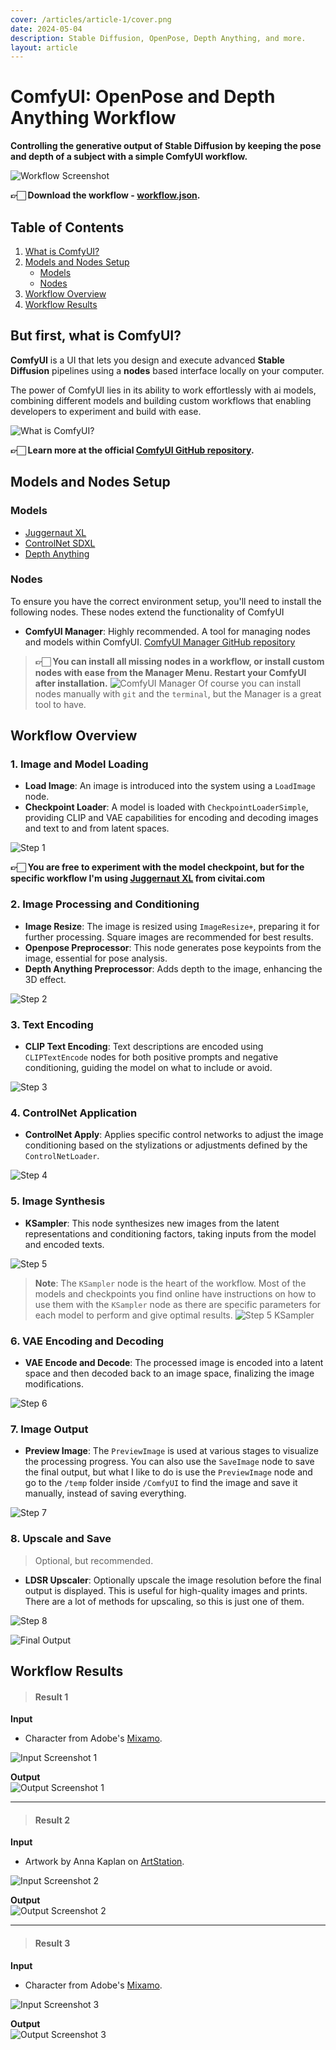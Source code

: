 ```yaml
---
cover: /articles/article-1/cover.png
date: 2024-05-04
description: Stable Diffusion, OpenPose, Depth Anything, and more.
layout: article
---
```

# ComfyUI: OpenPose and Depth Anything Workflow

**Controlling the generative output of Stable Diffusion by keeping the pose and depth of a subject with a simple ComfyUI workflow.**

![Workflow Screenshot](/articles/article-1/comfyui-openpose.png)

**👉🏻 Download the workflow - [workflow.json](https://github.com/martintmv-git/comfyui-experiments/blob/main/OpenPose%20DepthAnything/workflow.json).**

## Table of Contents
1. [What is ComfyUI?](#but-first-what-is-comfyui)
2. [Models and Nodes Setup](#models-and-nodes-setup)
   - [Models](#models)
   - [Nodes](#nodes)
3. [Workflow Overview](#workflow-overview)
4. [Workflow Results](#workflow-results)


## But first, what is ComfyUI?

**ComfyUI** is a UI that lets you design and execute advanced **Stable Diffusion** pipelines using a **nodes** based interface locally on your computer.

The power of ComfyUI lies in its ability to work effortlessly with ai models, combining different models and building custom workflows that enabling developers to experiment and build with ease.

![What is ComfyUI?](/articles/article-1/comfyui_screenshot.png)

**👉🏻 Learn more at the official [ComfyUI GitHub repository](https://github.com/comfyanonymous/ComfyUI).**

## Models and Nodes Setup

### Models

- [Juggernaut XL](https://civitai.com/models/133005/juggernaut-xl)
- [ControlNet SDXL](https://huggingface.co/lllyasviel/sd_control_collection/tree/main)
- [Depth Anything](https://huggingface.co/LiheYoung/depth_anything_vitl14)


### Nodes

To ensure you have the correct environment setup, you'll need to install the following nodes. These nodes extend the functionality of ComfyUI

- **ComfyUI Manager**: Highly recommended. A tool for managing nodes and models within ComfyUI. [ComfyUI Manager GitHub repository](https://github.com/ltdrdata/ComfyUI-Manager)

> **👉🏻 You can install all missing nodes in a workflow, or install custom nodes with ease from the Manager Menu. Restart your ComfyUI after installation.**
![ComfyUI Manager](/articles/article-1/comfyui-manager.png)
Of course you can install nodes manually with `git` and the `terminal`, but the Manager is a great tool to have.

## Workflow Overview

### 1. Image and Model Loading
- **Load Image**: An image is introduced into the system using a `LoadImage` node.
- **Checkpoint Loader**: A model is loaded with `CheckpointLoaderSimple`, providing CLIP and VAE capabilities for encoding and decoding images and text to and from latent spaces.

![Step 1](/articles/article-1/step1.png)

**👉🏻 You are free to experiment with the model checkpoint, but for the specific workflow I'm using [Juggernaut XL](https://civitai.com/models/133005/juggernaut-xl) from civitai.com**

### 2. Image Processing and Conditioning
- **Image Resize**: The image is resized using `ImageResize+`, preparing it for further processing. Square images are recommended for best results.
- **Openpose Preprocessor**: This node generates pose keypoints from the image, essential for pose analysis.
- **Depth Anything Preprocessor**: Adds depth to the image, enhancing the 3D effect.

![Step 2](/articles/article-1/step2.png)

### 3. Text Encoding
- **CLIP Text Encoding**: Text descriptions are encoded using `CLIPTextEncode` nodes for both positive prompts and negative conditioning, guiding the model on what to include or avoid.

![Step 3](/articles/article-1/step3.png)

### 4. ControlNet Application
- **ControlNet Apply**: Applies specific control networks to adjust the image conditioning based on the stylizations or adjustments defined by the `ControlNetLoader`.

![Step 4](/articles/article-1/step4.png)

### 5. Image Synthesis
- **KSampler**: This node synthesizes new images from the latent representations and conditioning factors, taking inputs from the model and encoded texts.

![Step 5](/articles/article-1/step5.png)

> **Note**: The `KSampler` node is the heart of the workflow. Most of the models and checkpoints you find online have instructions on how to use them with the `KSampler` node as there are specific parameters for each model to perform and give optimal results. 
![Step 5 KSampler](/articles/article-1/step5-ksampler.png)

### 6. VAE Encoding and Decoding
- **VAE Encode and Decode**: The processed image is encoded into a latent space and then decoded back to an image space, finalizing the image modifications.

![Step 6](/articles/article-1/step6.png)

### 7. Image Output
- **Preview Image**: The `PreviewImage` is used at various stages to visualize the processing progress. You can also use the `SaveImage` node to save the final output, but what I like to do is use the `PreviewImage` node and go to the `/temp` folder inside `/ComfyUI` to find the image and save it manually, instead of saving everything.

![Step 7](/articles/article-1/step7.png)

### 8. Upscale and Save
> Optional, but recommended.
- **LDSR Upscaler**: Optionally upscale the image resolution before the final output is displayed. This is useful for high-quality images and prints. There are a lot of methods for upscaling, so this is just one of them.

![Step 8](/articles/article-1/step8.png)

![Final Output](/articles/article-1/output1.png)


## Workflow Results

> #### Result 1

**Input**
- Character from Adobe's [Mixamo](https://www.mixamo.com/).

![Input Screenshot 1](/articles/article-1/input1.png)

**Output**  
![Output Screenshot 1](/articles/article-1/output1.png)

---

> #### Result 2

**Input**  
- Artwork by Anna Kaplan on [ArtStation](https://annetrukhina.artstation.com/).

![Input Screenshot 2](/articles/article-1/input2.png)

**Output**  
![Output Screenshot 2](/articles/article-1/output2.png)

---

> #### Result 3

**Input**  
- Character from Adobe's [Mixamo](https://www.mixamo.com/).

![Input Screenshot 3](/articles/article-1/input3.png)

**Output**  
![Output Screenshot 3](/articles/article-1/output3.png)
